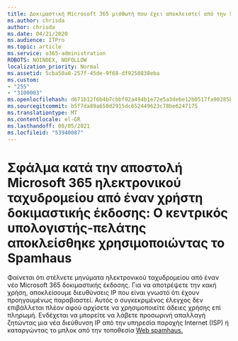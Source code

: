 ```yaml
---
title: Δοκιμαστική Microsoft 365 μισθωτή που έχει αποκλειστεί από την Spamhaus
ms.author: chrisda
author: chrisda
ms.date: 04/21/2020
ms.audience: ITPro
ms.topic: article
ms.service: o365-administration
ROBOTS: NOINDEX, NOFOLLOW
localization_priority: Normal
ms.assetid: 5cba50a0-257f-45de-9f68-df9250838eba
ms.custom:
- "255"
- "3100003"
ms.openlocfilehash: d671b12f6b4b7cbbf92a494b1e72e5a3debe12b0517fa90285b1d4664d5486a4
ms.sourcegitcommit: b5f7da89a650d2915dc652449623c78be6247175
ms.translationtype: MT
ms.contentlocale: el-GR
ms.lasthandoff: 08/05/2021
ms.locfileid: "53940087"
---
```

# <a name="error-when-a-microsoft-365-trial-user-sends-email-client-host-blocked-using-spamhaus"></a>Σφάλμα κατά την αποστολή Microsoft 365 ηλεκτρονικού ταχυδρομείου από έναν χρήστη δοκιμαστικής έκδοσης: Ο κεντρικός υπολογιστής-πελάτης αποκλείσθηκε χρησιμοποιώντας το Spamhaus

Φαίνεται ότι στέλνετε μηνύματα ηλεκτρονικού ταχυδρομείου από έναν νέο Microsoft 365 δοκιμαστικής έκδοσης. Για να αποτρέψετε την κακή χρήση, αποκλείσουμε διευθύνσεις IP που είναι γνωστό ότι έχουν προηγουμένως παραβιαστεί. Αυτός ο συγκεκριμένος έλεγχος δεν επιβάλλεται πλέον αφού αρχίσετε να χρησιμοποιείτε άδειες χρήσης επί πληρωμή. Ενδέχεται να μπορείτε να λάβετε προσωρινή απαλλαγή ζητώντας μια νέα διεύθυνση IP από την υπηρεσία παροχής Internet (ISP) ή καταργώντας το μπλοκ από την τοποθεσία [Web spamhaus.](https://go.microsoft.com/fwlink/p/?linkid=123245)
